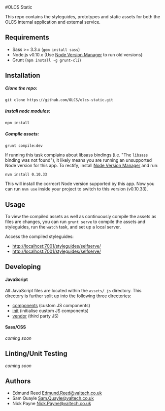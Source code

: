 #OLCS Static

This repo contains the styleguides, prototypes and static assets for both the OLCS internal application and external service.

## Requirements

* Sass >= 3.3.x (`gem install sass`)
* Node.js v0.10.x (Use [Node Version Manager](https://github.com/creationix/nvm) to run old versions)
* Grunt (`npm install -g grunt-cli`)

## Installation

##### Clone the repo:

```
git clone https://github.com/OLCS/olcs-static.git
```

##### Install node modules:

```
npm install
```

##### Compile assets:

```
grunt compile:dev
```

If running this task complains about libsass bindings (i.e. "The `libsass` binding was not found"), it likely means you are running an unsupported Node version for this app. To rectify, install [Node Version Manager](https://github.com/creationix/nvm) and run:

```
nvm install 0.10.33
```

This will install the correcrt Node version supported by this app. Now you can run `nvm use` inside your project to switch to this version (v0.10.33).

## Usage

To view the compiled assets as well as continuously compile the assets as files are changes, you can run `grunt serve` to compile the assets and styleguides, run the `watch` task, and set up a local server.

Access the compiled styleguides: 

* [http://localhost:7001/styleguides/selfserve/](http://localhost:7001/styleguides/selfserve/)
* [http://localhost:7001/styleguides/selfserve/](http://localhost:7001/styleguides/internal/)

## Developing

#### JavaScript

All JavaScript files are located within the `assets/_js` directory. This directory is further split up into the following three directories:

* [components](#) (custom JS components)
* [init](#) (initialise custom JS components)
* [vendor](#) (third party JS)

#### Sass/CSS

*coming soon*

## Linting/Unit Testing

*coming soon*

## Authors

* Edmund Reed Edmund.Reed@valtech.co.uk
* Sam Quayle  Sam.Quayle@valtech.co.uk
* Nick Payne  Nick.Payne@valtech.co.uk